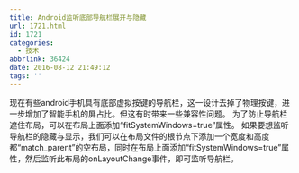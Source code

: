 ```yaml
---
title: Android监听底部导航栏展开与隐藏
url: 1721.html
id: 1721
categories:
  - 技术
abbrlink: 36424
date: 2016-08-12 21:49:12
tags: ''
---
```


现在有些android手机具有底部虚拟按键的导航栏，这一设计去掉了物理按键，进一步增加了智能手机的屏占比。但这有时带来一些兼容性问题。 为了防止导航栏遮住布局，可以在布局上面添加“fitSystemWindows=true”属性。 如果要想监听导航栏的隐藏与显示，我们可以在布局文件的根节点下添加一个宽度和高度都“match_parent”的空布局，同时在布局上面添加“fitSystemWindows=true”属性，然后监听此布局的onLayoutChange事件，即可监听导航栏。